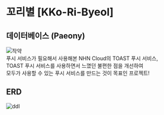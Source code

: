 # 꼬리별 [KKo-Ri-Byeol]
## 데이터베이스 (Paeony)
![작약](https://user-images.githubusercontent.com/48639421/113073378-f0f3d180-9203-11eb-8079-57e4ad8b3b3b.jpg)  
푸시 서비스가 필요해서 사용해본 NHN Cloud의 TOAST 푸시 서비스,  
TOAST 푸시 서비스를 사용하면서 느꼈던 불편한 점을 개선하여  
모두가 사용할 수 있는 푸시 서비스를 만드는 것이 목표인 프로젝트!  

## ERD
![ddl](https://user-images.githubusercontent.com/48639421/113074288-bee36f00-9205-11eb-9562-b9e157abec87.png)
